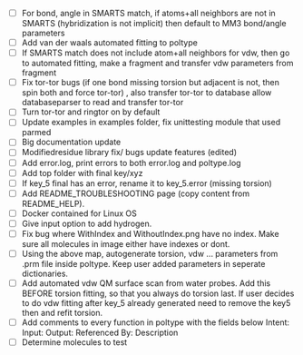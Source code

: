 * [ ] For bond, angle in SMARTS match, if atoms+all neighbors are not in SMARTS (hybridization is not implicit) then default to MM3 bond/angle parameters
* [ ] Add van der waals automated fitting to poltype
* [ ] If SMARTS match does not include atom+all neighbors for vdw, then go to automated fitting, make a fragment and transfer vdw parameters from fragment
* [ ] Fix tor-tor bugs (if one bond missing torsion but adjacent is not, then spin both and force tor-tor) , also transfer tor-tor to database allow databaseparser to read and transfer tor-tor
* [ ] Turn tor-tor and ringtor on by default
* [ ] Update examples in examples folder, fix unittesting module that used parmed
* [ ] Big documentation update
* [ ] Modifiedresidue library fix/ bugs update features (edited)
* [ ] Add error.log, print errors to both error.log and poltype.log
* [ ] Add top folder with final key/xyz
* [ ] If key_5 final has an error, rename it to key_5.error (missing torsion)
* [ ] Add README_TROUBLESHOOTING page (copy content from README_HELP). 
* [ ] Docker contained for Linux OS
* [ ] Give input option to add hydrogen.
* [ ] Fix bug where WithIndex and WithoutIndex.png have no index. Make sure all molecules in image either have indexes or dont. 
* [ ] Using the above map, autogenerate torsion, vdw ... parameters from .prm file inside poltype. Keep user added parameters in seperate dictionaries. 
* [ ] Add automated vdw QM surface scan from water probes. Add this BEFORE torsion fitting, so that you always do torsion last. If user decides to do vdw fitting after key_5 already generated need to remove the key5 then and refit torsion.
* [ ] Add comments to every function in poltype with the fields below
    Intent: 
    Input:
    Output: 
    Referenced By: 
    Description
* [ ] Determine molecules to test

